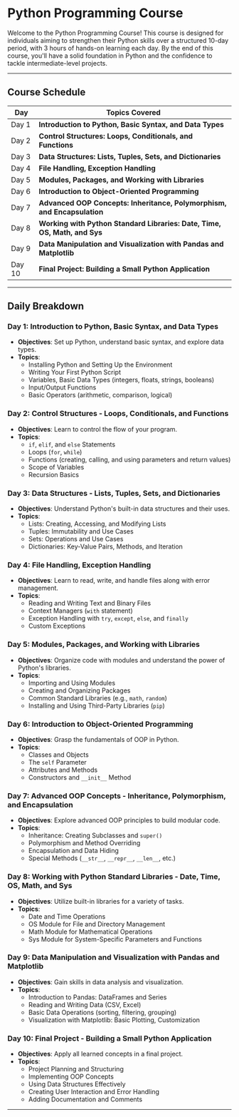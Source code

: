 # Python Programming Course

Welcome to the Python Programming Course! This course is designed for individuals aiming to strengthen their Python skills over a structured 10-day period, with 3 hours of hands-on learning each day. By the end of this course, you'll have a solid foundation in Python and the confidence to tackle intermediate-level projects.

---

## Course Schedule

| Day   | Topics Covered                                                                 |
|-------|-------------------------------------------------------------------------------|
| Day 1 | **Introduction to Python, Basic Syntax, and Data Types**                      |
| Day 2 | **Control Structures: Loops, Conditionals, and Functions**                    |
| Day 3 | **Data Structures: Lists, Tuples, Sets, and Dictionaries**                    |
| Day 4 | **File Handling, Exception Handling**                                         |
| Day 5 | **Modules, Packages, and Working with Libraries**                             |
| Day 6 | **Introduction to Object-Oriented Programming**                               |
| Day 7 | **Advanced OOP Concepts: Inheritance, Polymorphism, and Encapsulation**       |
| Day 8 | **Working with Python Standard Libraries: Date, Time, OS, Math, and Sys**     |
| Day 9 | **Data Manipulation and Visualization with Pandas and Matplotlib**            |
| Day 10| **Final Project: Building a Small Python Application**                        |

---

## Daily Breakdown

### Day 1: Introduction to Python, Basic Syntax, and Data Types
- **Objectives**: Set up Python, understand basic syntax, and explore data types.
- **Topics**:
  - Installing Python and Setting Up the Environment
  - Writing Your First Python Script
  - Variables, Basic Data Types (integers, floats, strings, booleans)
  - Input/Output Functions
  - Basic Operators (arithmetic, comparison, logical)

### Day 2: Control Structures - Loops, Conditionals, and Functions
- **Objectives**: Learn to control the flow of your program.
- **Topics**:
  - `if`, `elif`, and `else` Statements
  - Loops (`for`, `while`)
  - Functions (creating, calling, and using parameters and return values)
  - Scope of Variables
  - Recursion Basics

### Day 3: Data Structures - Lists, Tuples, Sets, and Dictionaries
- **Objectives**: Understand Python's built-in data structures and their uses.
- **Topics**:
  - Lists: Creating, Accessing, and Modifying Lists
  - Tuples: Immutability and Use Cases
  - Sets: Operations and Use Cases
  - Dictionaries: Key-Value Pairs, Methods, and Iteration

### Day 4: File Handling, Exception Handling
- **Objectives**: Learn to read, write, and handle files along with error management.
- **Topics**:
  - Reading and Writing Text and Binary Files
  - Context Managers (`with` statement)
  - Exception Handling with `try`, `except`, `else`, and `finally`
  - Custom Exceptions

### Day 5: Modules, Packages, and Working with Libraries
- **Objectives**: Organize code with modules and understand the power of Python's libraries.
- **Topics**:
  - Importing and Using Modules
  - Creating and Organizing Packages
  - Common Standard Libraries (e.g., `math`, `random`)
  - Installing and Using Third-Party Libraries (`pip`)

### Day 6: Introduction to Object-Oriented Programming
- **Objectives**: Grasp the fundamentals of OOP in Python.
- **Topics**:
  - Classes and Objects
  - The `self` Parameter
  - Attributes and Methods
  - Constructors and `__init__` Method

### Day 7: Advanced OOP Concepts - Inheritance, Polymorphism, and Encapsulation
- **Objectives**: Explore advanced OOP principles to build modular code.
- **Topics**:
  - Inheritance: Creating Subclasses and `super()`
  - Polymorphism and Method Overriding
  - Encapsulation and Data Hiding
  - Special Methods (`__str__`, `__repr__`, `__len__`, etc.)

### Day 8: Working with Python Standard Libraries - Date, Time, OS, Math, and Sys
- **Objectives**: Utilize built-in libraries for a variety of tasks.
- **Topics**:
  - Date and Time Operations
  - OS Module for File and Directory Management
  - Math Module for Mathematical Operations
  - Sys Module for System-Specific Parameters and Functions

### Day 9: Data Manipulation and Visualization with Pandas and Matplotlib
- **Objectives**: Gain skills in data analysis and visualization.
- **Topics**:
  - Introduction to Pandas: DataFrames and Series
  - Reading and Writing Data (CSV, Excel)
  - Basic Data Operations (sorting, filtering, grouping)
  - Visualization with Matplotlib: Basic Plotting, Customization

### Day 10: Final Project - Building a Small Python Application
- **Objectives**: Apply all learned concepts in a final project.
- **Topics**:
  - Project Planning and Structuring
  - Implementing OOP Concepts
  - Using Data Structures Effectively
  - Creating User Interaction and Error Handling
  - Adding Documentation and Comments

---


